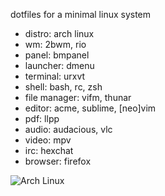 dotfiles for a minimal linux system

- distro: arch linux
- wm: 2bwm, rio
- panel: bmpanel
- launcher: dmenu
- terminal: urxvt
- shell: bash, rc, zsh
- file manager: vifm, thunar
- editor: acme, sublime, [neo]vim
- pdf: llpp
- audio: audacious, vlc
- video: mpv
- irc: hexchat
- browser: firefox

![Arch Linux](/../screenshot/screenshot.png?raw=true "Arch Linux")
